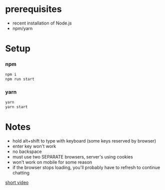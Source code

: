 # prerequisites
- recent installation of Node.js
- npm/yarn

# Setup

### npm

```bash
npm i
npm run start
```

### yarn

```bash
yarn
yarn start
```

# Notes

- hold alt+shift to type with keyboard (some keys reserved by browser)
- enter key won't work
- no backspace
- must use two SEPARATE browsers, server's using cookies
- won't work on mobile for some reason
- if the browser stops loading, you'll probably have to refresh to continue chatting

[short video](https://i.gyazo.com/3e8d7f6fb572a81927e1bf83efaf6dcc.mp4)